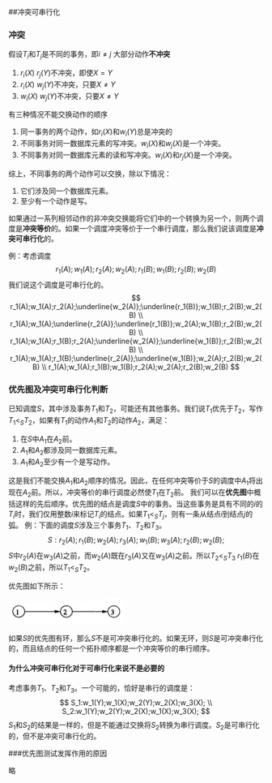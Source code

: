 ##冲突可串行化

### 冲突

假设$T_i$和$T_j$是不同的事务，即$i\ne j$
大部分动作**不冲突**

1. $r_i(X)$ $r_j(Y)$不冲突，即使$X=Y$
2. $r_i(X)$ $w_j(Y)$不冲突，只要$X\ne Y$
3. $w_i(X)$ $w_j(Y)$不冲突，只要$X\ne Y$

有三种情况不能交换动作的顺序
1. 同一事务的两个动作，如$r_i(X)$和$w_i(Y)$总是冲突的
2. 不同事务对同一数据库元素的写冲突。$w_i(X)$和$w_j(X)$是一个冲突。
3. 不同事务对同一数据库元素的读和写冲突。$w_i(X)$和$r_j(X)$是一个冲突。

综上，不同事务的两个动作可以交换，除以下情况：
1. 它们涉及同一个数据库元素。
2. 至少有一个动作是写。

如果通过一系列相邻动作的非冲突交换能将它们中的一个转换为另一个，则两个调度是**冲突等价**的。如果一个调度冲突等价于一个串行调度，那么我们说该调度是**冲突可串行化**的。

例：考虑调度
$$
r_1(A);w_1(A);r_2(A);w_2(A);r_1(B);w_1(B);r_2(B);w_2(B)
$$
我们说这个调度是可串行化的。
$$
r_1(A);w_1(A);r_2(A);\underline{w_2(A)};\underline{r_1(B)};w_1(B);r_2(B);w_2(B) \\
r_1(A);w_1(A);\underline{r_2(A)};\underline{r_1(B)};w_2(A);w_1(B);r_2(B);w_2(B) \\
r_1(A);w_1(A);r_1(B);r_2(A);\underline{w_2(A)};\underline{w_1(B)};r_2(B);w_2(B) \\
r_1(A);w_1(A);r_1(B);\underline{r_2(A)};\underline{w_1(B)};w_2(A);r_2(B);w_2(B) \\
r_1(A);w_1(A);r_1(B);w_1(B);r_2(A);w_2(A);r_2(B);w_2(B)
$$

### 优先图及冲突可串行化判断

已知调度$S$，其中涉及事务$T_1$和$T_2$，可能还有其他事务。我们说$T_1$优先于$T_2$，写作$T_1 <_S T_2$，如果有$T_1$的动作$A_1$和$T_2$的动作$A_2$，满足：
1. 在$S$中$A_1$在$A_2$前。
2. $A_1$和$A_2$都涉及同一数据库元素。
3. $A_1$和$A_2$至少有一个是写动作。

这是我们不能交换$A_1$和$A_2$顺序的情况。因此，在任何冲突等价于$S$的调度中$A_1$将出现在$A_2$前。所以，冲突等价的串行调度必然使$T_1$在$T_2$前。
我们可以在**优先图**中概括这样的先后顺序。优先图的结点是调度$S$中的事务。当这些事务是具有不同的$i$的$T_i$时，我们仅用整数$i$来标记$T_i$的结点。如果$T_1 <_S T_j$，则有一条从结点$i$到结点$j$的弧。
例：下面的调度$S$涉及三个事务$T_1$、$T_2$和$T_3$。
$$
S:r_2(A);r_1(B);w_2(A);r_3(A);w_1(B);w_3(A);r_2(B);w_2(B);
$$
$S$中$r_2(A)$在$w_3(A)$之前，而$w_2(A)$既在$r_3(A)$又在$w_3(A)$之前。所以$T_2 <_S T_3$
$r_1(B)$在$w_2(B)$之前，所以$T_1 <_S T_2$。

优先图如下所示：

![7-2](./images/7-2-1.jpg)

如果$S$的优先图有环，那么$S$不是可冲突串行化的。如果无环，则$S$是可冲突串行化的，而且结点的任何一个拓扑顺序都是一个冲突等价的串行顺序。

#### 为什么冲突可串行化对于可串行化来说不是必要的

考虑事务$T_1$、$T_2$和$T_3$。一个可能的，恰好是串行的调度是：
$$
S_1:w_1(Y);w_1(X);w_2(Y);w_2(X);w_3(X); \\
S_2:w_1(Y);w_2(Y);w_2(X);w_1(X);w_3(X);
$$
$S_1$和$S_2$的结果是一样的，但是不能通过交换将$S_2$转换为串行调度。$S_2$是可串行化的，但不是冲突可串行化的。

###优先图测试发挥作用的原因

略
